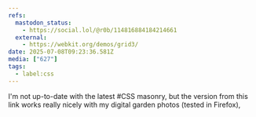 ```yaml
---
refs:
  mastodon_status:
    - https://social.lol/@r0b/114816884184214661
  external:
    - https://webkit.org/demos/grid3/
date: 2025-07-08T09:23:36.581Z
media: ["627"]
tags:
  - label:css
---
```


I'm not up-to-date with the latest #CSS  masonry, but the version from this link works really nicely with my digital garden photos (tested in Firefox),
